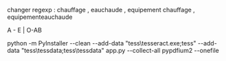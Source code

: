 changer regexp : 
 chauffage  , eauchaude , equipement chauffage , equipementeauchaude


A - E | O-AB

python -m PyInstaller --clean  --add-data "tess\tesseract.exe;tess" --add-data "tess\tessdata;tess\tessdata"  app.py   --collect-all pypdfium2  --onefile